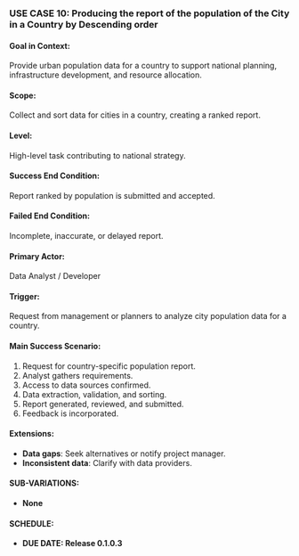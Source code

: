### USE CASE 10: **Producing the report of the population of the City in a Country by Descending order**

#### **Goal in Context**:
Provide urban population data for a country to support national planning, infrastructure development, and resource allocation.

#### **Scope**:
Collect and sort data for cities in a country, creating a ranked report.

#### **Level**:
High-level task contributing to national strategy.

#### **Success End Condition**:
Report ranked by population is submitted and accepted.

#### **Failed End Condition**:
Incomplete, inaccurate, or delayed report.

#### **Primary Actor**:
Data Analyst / Developer

#### **Trigger**:
Request from management or planners to analyze city population data for a country.

#### **Main Success Scenario**:
1. Request for country-specific population report.
2. Analyst gathers requirements.
3. Access to data sources confirmed.
4. Data extraction, validation, and sorting.
5. Report generated, reviewed, and submitted.
6. Feedback is incorporated.

#### **Extensions**:
- **Data gaps**: Seek alternatives or notify project manager.
- **Inconsistent data**: Clarify with data providers.

#### **SUB-VARIATIONS**:
- **None**

#### **SCHEDULE**:
- **DUE DATE: Release 0.1.0.3**
